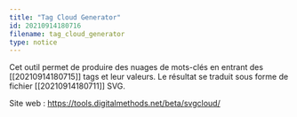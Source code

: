 ```yaml
---
title: "Tag Cloud Generator"
id: 20210914180716
filename: tag_cloud_generator
type: notice
---
```


Cet outil permet de produire des nuages de mots-clés en entrant des [[20210914180715]] tags et leur valeurs. Le résultat se traduit sous forme de fichier [[20210914180711]] SVG.

Site web : <https://tools.digitalmethods.net/beta/svgcloud/>

